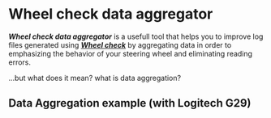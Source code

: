 # Wheel check data aggregator

***Wheel check data aggregator*** is a usefull tool that helps you to improve log files generated using [***Wheel check***]() by aggregating data in order to emphasizing the behavior of your steering wheel and eliminating reading errors.

...but what does it mean? what is data aggregation?

## Data Aggregation example (with Logitech G29)
